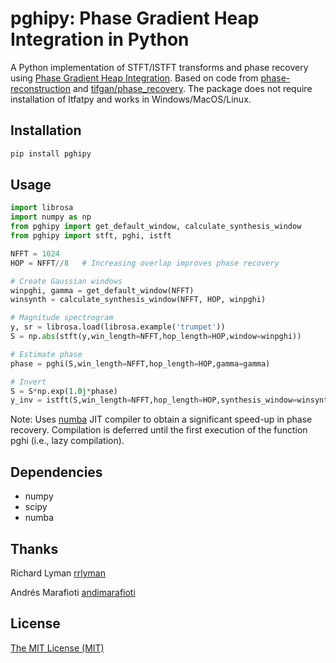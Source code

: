 # pghipy: Phase Gradient Heap Integration in Python

A Python implementation of STFT/ISTFT transforms and phase recovery using [Phase Gradient Heap Integration](https://arxiv.org/abs/1609.00291). Based on code from [phase-reconstruction](https://github.com/rrlyman/phase-reconstruction) and [tifgan/phase_recovery](https://github.com/tifgan/phase-recovery). The package does not require installation of ltfatpy and works in Windows/MacOS/Linux.

## Installation

```bash
pip install pghipy
```
## Usage

```python
import librosa
import numpy as np
from pghipy import get_default_window, calculate_synthesis_window
from pghipy import stft, pghi, istft

NFFT = 1024
HOP = NFFT//8   # Increasing overlap improves phase recovery

# Create Gaussian windows
winpghi, gamma = get_default_window(NFFT)
winsynth = calculate_synthesis_window(NFFT, HOP, winpghi)

# Magnitude spectrogram
y, sr = librosa.load(librosa.example('trumpet'))
S = np.abs(stft(y,win_length=NFFT,hop_length=HOP,window=winpghi))

# Estimate phase
phase = pghi(S,win_length=NFFT,hop_length=HOP,gamma=gamma)

# Invert
S = S*np.exp(1.0j*phase)
y_inv = istft(S,win_length=NFFT,hop_length=HOP,synthesis_window=winsynth)

```
Note: Uses [numba](https://numba.pydata.org/) JIT compiler to obtain a significant speed-up in phase recovery. Compilation is deferred until the first execution of the function pghi (i.e., lazy compilation).

## Dependencies
* numpy
* scipy
* numba    

## Thanks
Richard Lyman [rrlyman](https://github.com/rrlyman)

Andr&eacute;s Marafioti [andimarafioti](https://github.com/andimarafioti)

## License
[The MIT License (MIT)](https://choosealicense.com/licenses/mit/)
